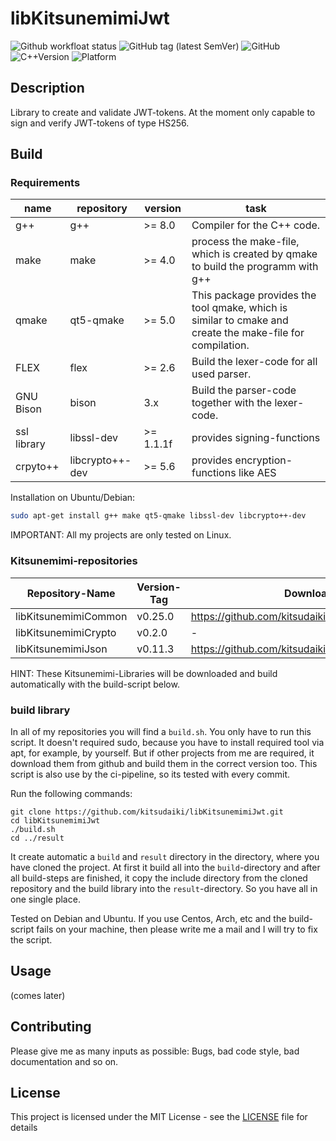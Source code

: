 # libKitsunemimiJwt

![Github workfloat status](https://img.shields.io/github/workflow/status/kitsudaiki/libKitsunemimiJwt/build-and-test/develop?label=build%20and%20test&style=flat-square)
![GitHub tag (latest SemVer)](https://img.shields.io/github/v/tag/kitsudaiki/libKitsunemimiJwt?label=version&style=flat-square)
![GitHub](https://img.shields.io/github/license/kitsudaiki/libKitsunemimiJwt?style=flat-square)
![C++Version](https://img.shields.io/badge/c%2B%2B-17-blue?style=flat-square)
![Platform](https://img.shields.io/badge/platform-Linux--x64-lightgrey?style=flat-square)

## Description

Library to create and validate JWT-tokens. At the moment only capable to sign and verify JWT-tokens of type HS256.

## Build

### Requirements

name | repository | version | task
--- | --- | --- | ---
g++ | g++ | >= 8.0 | Compiler for the C++ code.
make | make | >= 4.0 | process the make-file, which is created by qmake to build the programm with g++
qmake | qt5-qmake | >= 5.0 | This package provides the tool qmake, which is similar to cmake and create the make-file for compilation.
FLEX | flex | >= 2.6 | Build the lexer-code for all used parser.
GNU Bison | bison | 3.x | Build the parser-code together with the lexer-code.
ssl library | libssl-dev | >= 1.1.1f | provides signing-functions
crpyto++ | libcrypto++-dev | >= 5.6 | provides encryption-functions like AES


Installation on Ubuntu/Debian:

```bash
sudo apt-get install g++ make qt5-qmake libssl-dev libcrypto++-dev 
```

IMPORTANT: All my projects are only tested on Linux. 

### Kitsunemimi-repositories

Repository-Name | Version-Tag | Download-Path
--- | --- | ---
libKitsunemimiCommon | v0.25.0 |  https://github.com/kitsudaiki/libKitsunemimiCommon.git
libKitsunemimiCrypto | v0.2.0 |  -
libKitsunemimiJson | v0.11.3 |  https://github.com/kitsudaiki/libKitsunemimiJson.git

HINT: These Kitsunemimi-Libraries will be downloaded and build automatically with the build-script below.

### build library

In all of my repositories you will find a `build.sh`. You only have to run this script. It doesn't required sudo, because you have to install required tool via apt, for example, by yourself. But if other projects from me are required, it download them from github and build them in the correct version too. This script is also use by the ci-pipeline, so its tested with every commit.


Run the following commands:

```
git clone https://github.com/kitsudaiki/libKitsunemimiJwt.git
cd libKitsunemimiJwt
./build.sh
cd ../result
```

It create automatic a `build` and `result` directory in the directory, where you have cloned the project. At first it build all into the `build`-directory and after all build-steps are finished, it copy the include directory from the cloned repository and the build library into the `result`-directory. So you have all in one single place.

Tested on Debian and Ubuntu. If you use Centos, Arch, etc and the build-script fails on your machine, then please write me a mail and I will try to fix the script.


## Usage

(comes later)

## Contributing

Please give me as many inputs as possible: Bugs, bad code style, bad documentation and so on.

## License

This project is licensed under the MIT License - see the [LICENSE](LICENSE) file for details
